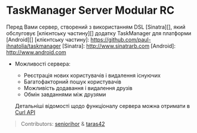 # TaskManager Server Modular RC

Перед Вами сервер, створений з використанням DSL [Sinatra][], який обслуговує [клієнтську частину][] додатку TaskManager для платформи [Android][]
[клієнтську частину]: https://github.com/paul-ihnatolia/taskmanager
[Sinatra]: http://www.sinatrarb.com
[Android]: http://www.android.com

*   Можливості сервера:
    *   Реєстрація нових користувачів і видалення існуючих
    *   Багатофакторний пошук користувачів
    *   Можливість додавання і видалення друзів
    *   Обмін завданнями між друзями

    Детальніші відомості щодо функціоналу сервера можна отримати в [Curl API](/seniorihor/task_manager/blob/modular_style/curl.api)

> Contributors: [seniorihor](https://github.com/seniorihor) & [taras42](https://github.com/taras42)
